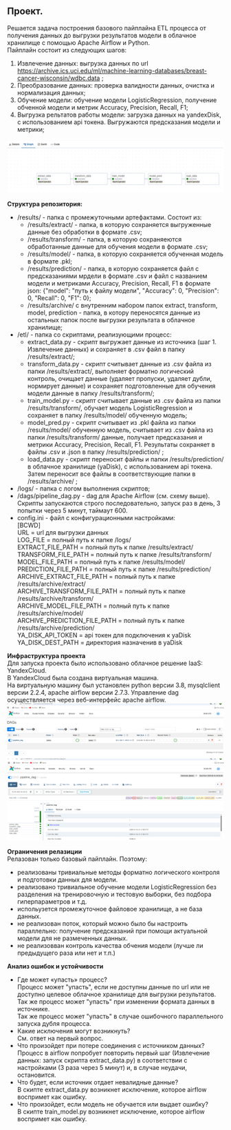 ## Проект.  
Решается задача построения базового пайплайна ETL процесса от получения данных до выгрузки результатов модели в облачное хранилище с помощью Apache Airflow и Python.  
Пайплайн состоит из следующих шагов:  
1. Извлечение данных: выгрузка данных по url https://archive.ics.uci.edu/ml/machine-learning-databases/breast-cancer-wisconsin/wdbc.data ;  
2. Преобразование данных: проверка валидности данных, очистка и нормализация данных;  
3. Обучение модели: обучение модели LogisticRegression, получение обченной модели и метрик Accuracy, Precision, Recall, F1;  
4. Выгрузка рельтатов работы модели: загрузка данных на yandexDisk, с использованием api токена. Выгружаются предсказания модели и метрики;  
  
![](https://github.com/AushkpaNS/DE_exam/blob/master/images/pipeline.png)
  
**Структура репозитория:**  
- /results/ - папка с промежуточными артефактами. Состоит из:  
  - /results/extract/ - папка, в которую сохраняется выгруженные данные без обработки в формате .csv;  
  - /results/transform/ - папка, в которую сохраняеются обработанные данные для обучения модели в формате .csv;  
  - /results/model/ - папка, в которую сохраняется обученная модель в формате .pkl;  
  - /results/prediction/ - папка, в которую сохраняется файл с предсказаниями мрдели в формате .csv и файл с названием модели и метриками Accuracy, Precision, Recall, F1 в формате json: {"model": "путь к файлу модели", "Accuracy": 0, "Precision": 0, "Recall": 0, "F1": 0};  
  - /results/archive/ с внутренним набором папок extract, transform, model, prediction - папка, в котору переносятся данные из остальных папок после выгрузки результата в облачное хранилище;  
- /etl/ - папка со скриптами, реализующими процесс:  
  - extract_data.py - скрипт выгружает данные из источника (шаг 1. Извлечение данных) и сохраняет в .csv файл в папку /results/extract/;  
  - transform_data.py - скрипт считывает данные из .csv файла из папки /results/extract/, выполняет форматно логический контроль, очищает данные (удаляет пропуски, удаляет дубли, нормирует данные) и сохраняет подготовленные для обучения модели данные в папку /results/transform/;  
  - train_model.py - скрипт считывает данные из .csv файла из папки /results/transform/, обучает модель LogisticRegression и сохраняет в папку /results/model/ обученную модель;  
  - model_pred.py - скрипт считывает из .pkl файла из папки /results/model/ обученную модель, считывает из .csv файла из папки /results/transform/ данные, получает предсказания и метрики Accuracy, Precision, Recall, F1. Результаты сохраняет в файлы .csv и .json в папку /results/prediction/ ;  
  - load_data.py - скрипт переносит файлы и папки /results/prediction/ в облачное хранилище (yaDisk), с использованием api токена. Затем переносит все файлы в соответствующие папки в /results/archive/ ;
- /logs/ - папка с логом выполнения скриптов;
- /dags/pipeline_dag.py - dag для Apache Airflow (см. схему выше). Скрипты запускаются строго последовательно, запуск раз в день, 3 попытки через 5 минут, таймаут 600.
- config.ini - файл с конфигурационными настройками:  
[BCWD]  
URL = url для выгрузки данных  
LOG_FILE = полный путь к папке /logs/  
EXTRACT_FILE_PATH = полный путь к папке /results/extract/  
TRANSFORM_FILE_PATH = полный путь к папке /results/transform/  
MODEL_FILE_PATH = полный путь к папке /results/model/  
PREDICTION_FILE_PATH = полный путь к папке /results/prediction/  
ARCHIVE_EXTRACT_FILE_PATH = полный путь к папке /results/archive/extract/  
ARCHIVE_TRANSFORM_FILE_PATH = полный путь к папке /results/archive/transform/  
ARCHIVE_MODEL_FILE_PATH = полный путь к папке /results/archive/model/  
ARCHIVE_PREDICTION_FILE_PATH = полный путь к папке /results/archive/prediction/  
YA_DISK_API_TOKEN = api токен для подключения к yaDisk  
YA_DISK_DEST_PATH = директория назначенив в yaDisk  

**Инфраструктура проекта**  
Для запуска проекта было использовано облачное решение IaaS: YandexCloud.  
В YandexCloud была создана виртуальная машина.  
На виртуальную машину был установлен python версии 3.8, mysqlclient версии 2.2.4, apache airflow версии 2.7.3.
Управление dag осуществляется через веб-интерфейс apache airflow.
![](https://github.com/AushkpaNS/DE_exam/blob/master/images/im1.png)
![](https://github.com/AushkpaNS/DE_exam/blob/master/images/im2.png)

**Ограничения релазиции**  
Релазован только базовый пайплайн. Поэтому:  
- реализованы тривиальные методы форматно логического контроля и подготовки данных для модели.  
- реализовано тривиальное обучение модели LogisticRegression без разделения на тренировочную и тестовую выборки, без подбора гиперпараметров и т.д.  
- испольузется промежуточное файловое хранилище, а не база данных.  
- не реализован поток, который можно было бы настроить параллельно: получение предсказаний при помощи актуальной модели для не размеченных данных.  
- не реализовван контроль качества обчения модели (лучше ли предыдущего раза или нет и т.п.)

**Анализ ошибок и устойчивости**  
- Где может «упасть» процесс?  
Процесс может "упасть", если не доступны данные по url или не доступно целевое облачное хранилище для выгрузки результатов.  
Так же процесс может "упасть" при изменении формата данных в источнике.  
Так же процесс может "упасть" в случае ошибочного параллельного запуска дубля процесса.  
- Какие исключения могут возникнуть?  
См. ответ на первый вопрос.  
- Что произойдет при потере соединения с источником данных?  
Процесс в airflow попробует повторить первый шаг (Извлечение данных: запуск скрипта extract_data.py) в соответствии с настройками (3 раза через 5 минут) и, в случае неудачи, остановится.  
- Что будет, если источник отдает невалидные данные?  
В скипте extract_data.py возникнет исключение, которое airflow воспримет как ошибку.  
- Что произойдет, если модель не обучается или выдает ошибку?  
В скипте train_model.py возникнет исключение, которое airflow воспримет как ошибку.  


